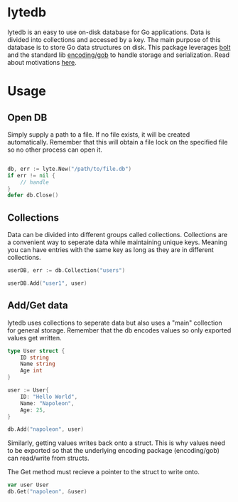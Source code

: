 # lytedb

lytedb is an easy to use on-disk database for Go applications. Data is divided into collections and accessed by a key. The main purpose 
of this database is to store Go data structures on disk. This package leverages [bolt](https://github.com/etcd-io/bbolt) and the standard lib [encoding/gob](https://godoc.org/encoding/gob) to handle storage and serialization. Read about motivations [here](https://aoro.io/post/lytedb/).

# Usage

## Open DB

Simply supply a path to a file. If no file exists, it will be created automatically. Remember that this will obtain a file lock on the specified file so no other process can open it. 

``` go 

db, err := lyte.New("/path/to/file.db")
if err != nil {
    // handle
}
defer db.Close()

```

## Collections

Data can be divided into different groups called collections. Collections are a convenient way to seperate data while maintaining unique keys. Meaning you can have entries with the same key as long as they are in different collections.

``` go
userDB, err := db.Collection("users")

userDB.Add("user1", user)
```

## Add/Get data

lytedb uses collections to seperate data but also uses a "main" collection for general storage. Remember that the db encodes values so only exported values get written.
``` go
type User struct {
    ID string
    Name string
    Age int
}

user := User{
    ID: "Hello World",
    Name: "Napoleon",
    Age: 25,
}

db.Add("napoleon", user)
```

Similarly, getting values writes back onto a struct. This is why values need to be exported so that the underlying encoding package (encoding/gob) can read/write from structs.

The Get method must recieve a pointer to the struct to write onto.

``` go
var user User
db.Get("napoleon", &user)
```



